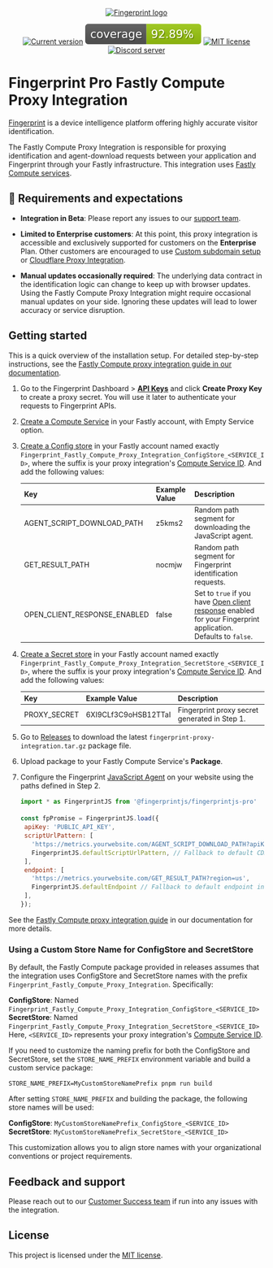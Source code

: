 <p align="center">
<a href="https://fingerprint.com">
<picture>
<source media="(prefers-color-scheme: dark)" srcset="https://fingerprintjs.github.io/home/resources/logo_light.svg" />
<source media="(prefers-color-scheme: light)" srcset="https://fingerprintjs.github.io/home/resources/logo_dark.svg" />
<img src="https://fingerprintjs.github.io/home/resources/logo_dark.svg" alt="Fingerprint logo" width="312px" />
</picture>
</a>
</p>
<p align="center">
<a href="https://github.com/fingerprintjs/fingerprint-pro-fastly-compute-proxy-integration"><img src="https://img.shields.io/github/v/release/fingerprintjs/fingerprint-pro-fastly-compute-proxy-integration" alt="Current version"></a>
<a href="https://fingerprintjs.github.io/fingerprint-pro-fastly-compute-proxy-integration/"><img src="https://raw.githubusercontent.com/fingerprintjs/fingerprint-pro-fastly-compute-proxy-integration/gh-pages/badges.svg" alt="coverage"></a>
<a href="https://opensource.org/licenses/MIT"><img src="https://img.shields.io/:license-mit-blue.svg" alt="MIT license"></a>
<a href="https://discord.gg/39EpE2neBg"><img src="https://img.shields.io/discord/852099967190433792?style=logo&label=Discord&logo=Discord&logoColor=white" alt="Discord server"></a>
</p>

# Fingerprint Pro Fastly Compute Proxy Integration

[Fingerprint](https://fingerprint.com) is a device intelligence platform offering highly accurate visitor identification.

The Fastly Compute Proxy Integration is responsible for proxying identification and agent-download requests between your application and Fingerprint through your Fastly infrastructure. This integration uses [Fastly Compute services](https://www.fastly.com/products/compute).

## 🚧 Requirements and expectations

* **Integration in Beta**: Please report any issues to our [support team](https://fingerprint.com/support/).

* **Limited to Enterprise customers**: At this point, this proxy integration is accessible and exclusively supported for customers on the  **Enterprise** Plan. Other customers are encouraged to use [Custom subdomain setup](https://dev.fingerprint.com/docs/custom-subdomain-setup) or [Cloudflare Proxy Integration](https://dev.fingerprint.com/docs/cloudflare-integration).

* **Manual updates occasionally required**: The underlying data contract in the identification logic can change to keep up with browser updates. Using the Fastly Compute Proxy Integration might require occasional manual updates on your side. Ignoring these updates will lead to lower accuracy or service disruption.

## Getting started

This is a quick overview of the installation setup. For detailed step-by-step instructions, see the [Fastly Compute proxy integration guide in our documentation](https://dev.fingerprint.com/docs/fastly-compute-proxy-integration).

1. Go to the Fingerprint Dashboard > [**API Keys**](https://dashboard.fingerprint.com/api-keys) and click **Create Proxy Key** to create a proxy secret. You will use it later to authenticate your requests to Fingerprint APIs.

2. [Create a Compute Service](https://docs.fastly.com/en/guides/working-with-compute-services#creating-a-new-compute-service) in your Fastly account, with Empty Service option.

2. [Create a Config store](https://docs.fastly.com/en/guides/working-with-config-stores#creating-a-config-store) in your Fastly account named exactly `Fingerprint_Fastly_Compute_Proxy_Integration_ConfigStore_<SERVICE_ID>`, where the suffix is your proxy integration's [Compute Service ID](https://docs.fastly.com/en/guides/about-services). And add the following values:

   | Key                          | Example Value        | Description                                                                                                                                                             |
   |------------------------------|----------------------|-------------------------------------------------------------------------------------------------------------------------------------------------------------------------|
   | AGENT_SCRIPT_DOWNLOAD_PATH   | z5kms2               | Random path segment for downloading the JavaScript agent.                                                                                                               |
   | GET_RESULT_PATH              | nocmjw               | Random path segment for Fingerprint identification requests.                                                                                                            |
   | OPEN_CLIENT_RESPONSE_ENABLED | false                | Set to `true` if you have [Open client response](https://dev.fingerprint.com/docs/open-client-response) enabled for your Fingerprint application. Defaults to `false`.  |

3. [Create a Secret store](https://docs.fastly.com/en/guides/working-with-secret-stores#creating-a-secret-store) in your Fastly account named exactly `Fingerprint_Fastly_Compute_Proxy_Integration_SecretStore_<SERVICE_ID>`, where the suffix is your proxy integration's [Compute Service ID](https://docs.fastly.com/en/guides/about-services). And add the following values:

   | Key           | Example Value         | Description                                    |
   |---------------|-----------------------|------------------------------------------------|
   | PROXY_SECRET  | 6XI9CLf3C9oHSB12TTaI  | Fingerprint proxy secret generated in Step 1.  |

4. Go to [Releases](https://github.com/fingerprintjs/fingerprint-pro-fastly-compute-proxy-integration/releases) to download the latest `fingerprint-proxy-integration.tar.gz` package file.
5. Upload package to your Fastly Compute Service's **Package**.
6. Configure the Fingerprint [JavaScript Agent](https://dev.fingerprint.com/docs/install-the-javascript-agent#configuring-the-agent) on your website using the paths defined in Step 2.
    ```javascript
   import * as FingerprintJS from '@fingerprintjs/fingerprintjs-pro'

   const fpPromise = FingerprintJS.load({
     apiKey: 'PUBLIC_API_KEY',
     scriptUrlPattern: [
       'https://metrics.yourwebsite.com/AGENT_SCRIPT_DOWNLOAD_PATH?apiKey=<apiKey>&version=<version>&loaderVersion=<loaderVersion>',
       FingerprintJS.defaultScriptUrlPattern, // Fallback to default CDN in case of error
     ],
     endpoint: [
       'https://metrics.yourwebsite.com/GET_RESULT_PATH?region=us',
       FingerprintJS.defaultEndpoint // Fallback to default endpoint in case of error
     ],
   });
   ```

See the [Fastly Compute proxy integration guide](https://dev.fingerprint.com/docs/fastly-compute-proxy-integration#step-4-configure-the-fingerprint-client-agent-to-use-your-service) in our documentation for more details.

### Using a Custom Store Name for ConfigStore and SecretStore

By default, the Fastly Compute package provided in releases assumes that the integration uses ConfigStore and SecretStore names with the prefix `Fingerprint_Fastly_Compute_Proxy_Integration`. Specifically:

**ConfigStore**: Named `Fingerprint_Fastly_Compute_Proxy_Integration_ConfigStore_<SERVICE_ID>`
**SecretStore**: Named `Fingerprint_Fastly_Compute_Proxy_Integration_SecretStore_<SERVICE_ID>`
Here, `<SERVICE_ID>` represents your proxy integration's [Compute Service ID](https://docs.fastly.com/en/guides/about-services).

If you need to customize the naming prefix for both the ConfigStore and SecretStore, set the `STORE_NAME_PREFIX` environment variable and build a custom service package:

```shell=
STORE_NAME_PREFIX=MyCustomStoreNamePrefix pnpm run build
```

After setting `STORE_NAME_PREFIX` and building the package, the following store names will be used:

**ConfigStore**: `MyCustomStoreNamePrefix_ConfigStore_<SERVICE_ID>`
**SecretStore**: `MyCustomStoreNamePrefix_SecretStore_<SERVICE_ID>`

This customization allows you to align store names with your organizational conventions or project requirements.

## Feedback and support

Please reach out to our [Customer Success team](https://fingerprint.com/support/) if run into any issues with the integration.

## License

This project is licensed under the [MIT license](./LICENSE).
